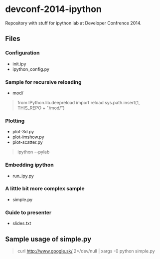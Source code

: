 devconf-2014-ipython
====================

Repository with stuff for ipython lab at Developer Confrence 2014.

Files
-----

### Configuration

* init.ipy
* ipython_config.py

### Sample for recursive reloading

* mod/

> from IPython.lib.deepreload import reload
> sys.path.insert(1, THIS_REPO + "/mod/")

### Plotting

* plot-3d.py
* plot-imshow.py
* plot-scatter.py

> ipython --pylab

### Embedding ipython

* run_ipy.py

### A little bit more complex sample

* simple.py

### Guide to presenter

* slides.txt


Sample usage of simple.py
-------------------------

> curl http://www.google.sk/ 2>/dev/null | xargs -0 python simple.py

